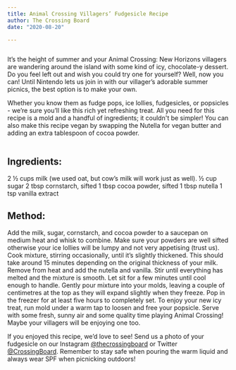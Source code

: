 ```yaml
---
title: Animal Crossing Villagers’ Fudgesicle Recipe
author: The Crossing Board
date: "2020-08-20"

---
```

<div class="image-center">
<img class="no-border" src="../images/posts/20082020/image1.png" alt="" />
</div>

It’s the height of summer and your Animal Crossing: New Horizons villagers are wandering around the island with some kind of icy, chocolate-y dessert. Do you feel left out and wish you could try one for yourself? Well, now you can! Until Nintendo lets us join in with our villager’s adorable summer picnics, the best option is to make your own.
 
Whether you know them as fudge pops, ice lollies, fudgesicles, or popsicles - we’re sure you’ll like this rich yet refreshing treat. All you need for this recipe is a mold and a handful of ingredients; it couldn't be simpler! You can also make this recipe vegan by swapping the Nutella for vegan butter and adding an extra tablespoon of cocoa powder. 

<div class="image-center">
<img class="no-border" src="../images/posts/20082020/image2.png" alt="" />
</div>

## Ingredients:

2 ½ cups milk (we used oat, but cow’s milk will work just as well).
½ cup sugar 
2 tbsp cornstarch, sifted
1 tbsp cocoa powder, sifted 
1 tbsp nutella 
1 tsp vanilla extract 


## Method:

Add the milk, sugar, cornstarch, and cocoa powder to a saucepan on medium heat and whisk to combine. Make sure your powders are well sifted otherwise your ice lollies will be lumpy and not very appetising (trust us). 
Cook mixture, stirring occasionally, until it’s slightly thickened. This should take around 15 minutes depending on the original thickness of your milk. 
Remove from heat and add the nutella and vanilla. Stir until everything has melted and the mixture is smooth. Let sit for a few minutes until cool enough to handle. 
Gently pour mixture into your molds, leaving a couple of centimetres at the top as they will expand slightly when they freeze. Pop in the freezer for at least five hours to completely set. 
To enjoy your new icy treat, run mold under a warm tap to loosen and free your popsicle. Serve with some fresh, sunny air and some quality time playing Animal Crossing! Maybe your villagers will be enjoying one too. 

If you enjoyed this recipe, we’d love to see! Send us a photo of your fudgesicle on our Instagram [@thecrossingboard](https://instagram.com/thecrossingboard) or Twitter [@CrossingBoard](https://twitter.com/crossingboard). Remember to stay safe when pouring the warm liquid and always wear SPF when picnicking outdoors! 
